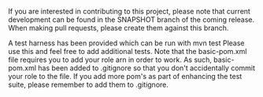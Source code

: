 If you are interested in contributing to this project, please note that current development can be found in the SNAPSHOT branch of the coming release. When making pull requests, please create them against this branch.

A test harness has been provided which can be run with mvn test Please use this and feel free to add additional tests. Note that the basic-pom.xml file requires you to add your role arn in order to work. As such, basic-pom.xml has been added to .gitignore so that you don't accidentally commit your role to the file. If you add more pom's as part of enhancing the test suite, please remember to add them to .gitignore.
